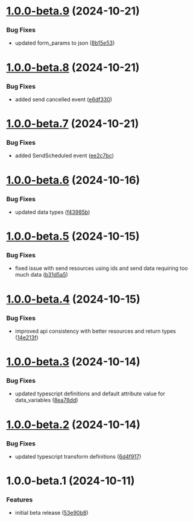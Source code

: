 # [1.0.0-beta.9](https://github.com/ActiveEngagement/casey-jones-client/compare/v1.0.0-beta.8...v1.0.0-beta.9) (2024-10-21)


### Bug Fixes

* updated form_params to json ([8b15e53](https://github.com/ActiveEngagement/casey-jones-client/commit/8b15e535f4dcb4282b28e45932b0527215b59503))

# [1.0.0-beta.8](https://github.com/ActiveEngagement/casey-jones-client/compare/v1.0.0-beta.7...v1.0.0-beta.8) (2024-10-21)


### Bug Fixes

* added send cancelled event ([e6df330](https://github.com/ActiveEngagement/casey-jones-client/commit/e6df330142a6fc708a5877fb8633e47ead76f2e9))

# [1.0.0-beta.7](https://github.com/ActiveEngagement/casey-jones-client/compare/v1.0.0-beta.6...v1.0.0-beta.7) (2024-10-21)


### Bug Fixes

* added SendScheduled event ([ee2c7bc](https://github.com/ActiveEngagement/casey-jones-client/commit/ee2c7bcca1df7360b0262660119d9bac15c363f8))

# [1.0.0-beta.6](https://github.com/ActiveEngagement/casey-jones-client/compare/v1.0.0-beta.5...v1.0.0-beta.6) (2024-10-16)


### Bug Fixes

* updated data types ([f43985b](https://github.com/ActiveEngagement/casey-jones-client/commit/f43985bdb6d5868a7bbec92919b39cba0243572c))

# [1.0.0-beta.5](https://github.com/ActiveEngagement/casey-jones-client/compare/v1.0.0-beta.4...v1.0.0-beta.5) (2024-10-15)


### Bug Fixes

* fixed issue with send resources using ids and send data requiring too much data ([b31d5a5](https://github.com/ActiveEngagement/casey-jones-client/commit/b31d5a596ebab0d177db114c92a83245f4cde16c))

# [1.0.0-beta.4](https://github.com/ActiveEngagement/casey-jones-client/compare/v1.0.0-beta.3...v1.0.0-beta.4) (2024-10-15)


### Bug Fixes

* improved api consistency with better resources and return types ([14e213f](https://github.com/ActiveEngagement/casey-jones-client/commit/14e213f299150010d5c0c6b87c303a50b2a9332c))

# [1.0.0-beta.3](https://github.com/ActiveEngagement/casey-jones-client/compare/v1.0.0-beta.2...v1.0.0-beta.3) (2024-10-14)


### Bug Fixes

* updated typescript definitions and default attribute value for data_variables ([8ea78dd](https://github.com/ActiveEngagement/casey-jones-client/commit/8ea78dd16a8161ffdf599d31019c48c67089746e))

# [1.0.0-beta.2](https://github.com/ActiveEngagement/casey-jones-client/compare/v1.0.0-beta.1...v1.0.0-beta.2) (2024-10-14)


### Bug Fixes

* updated typescript transform definitions ([6d4f917](https://github.com/ActiveEngagement/casey-jones-client/commit/6d4f917a780b25c8f3b7484eac0fff4a9d324b77))

# 1.0.0-beta.1 (2024-10-11)


### Features

* initial beta release ([53e90b8](https://github.com/ActiveEngagement/casey-jones-client/commit/53e90b892106e3709dca717603cfa8d987c55197))
